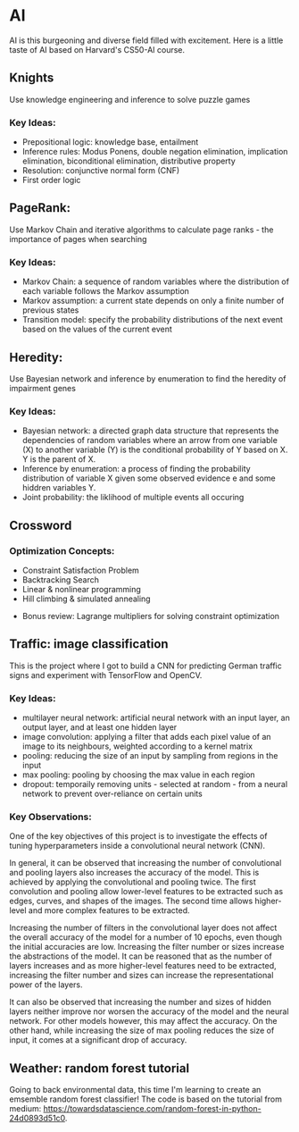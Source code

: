 # AI

AI is this burgeoning and diverse field filled with excitement. Here is a little taste of AI based on Harvard's CS50-AI course.

## Knights
Use knowledge engineering and inference to solve puzzle games

### Key Ideas:
- Prepositional logic: knowledge base, entailment
- Inference rules: Modus Ponens, double negation elimination, implication elimination, biconditional elimination,
distributive property
- Resolution: conjunctive normal form (CNF)
- First order logic

## PageRank:
Use Markov Chain and iterative algorithms to calculate page ranks - the importance of pages when searching

### Key Ideas:
- Markov Chain: a sequence of random variables where the distribution of each variable follows the Markov assumption
- Markov assumption: a current state depends on only a finite number of previous states
- Transition model: specify the probability distributions of the next event based on the values of the current event

## Heredity:
Use Bayesian network and inference by enumeration to find the heredity of impairment genes

### Key Ideas:
- Bayesian network: a directed graph data structure that represents the dependencies of random variables where an
arrow from one variable (X) to another variable (Y) is the conditional probability of Y based on X. Y is the parent of X.
- Inference by enumeration: a process of finding the probability distribution of variable X given some observed evidence
e and some hiddren variables Y.
- Joint probability: the liklihood of multiple events all occuring

## Crossword

### Optimization Concepts:
- Constraint Satisfaction Problem
- Backtracking Search
- Linear & nonlinear programming
- Hill climbing & simulated annealing

* Bonus review: Lagrange multipliers for solving constraint optimization

## Traffic: image classification
This is the project where I got to build a CNN for predicting German traffic signs and experiment with TensorFlow and OpenCV.

### Key Ideas: 
- multilayer neural network: artificial neural network with an input layer,
an output layer, and at least one hidden layer
- image convolution: applying a filter that adds each pixel value of an image
to its neighbours, weighted according to a kernel matrix
- pooling: reducing the size of an input by sampling from regions in the input
- max pooling: pooling by choosing the max value in each region
- dropout: temporaily removing units - selected at random - from a neural network
to prevent over-reliance on certain units

### Key Observations:
One of the key objectives of this project is to investigate the effects of tuning hyperparameters inside a convolutional neural network (CNN).

In general, it can be observed that increasing the number of convolutional and pooling 
layers also increases the accuracy of the model. This is achieved by applying the 
convolutional and pooling twice. The first convolution and pooling allow lower-level
features to be extracted such as edges, curves, and shapes of the images. The second
time allows higher-level and more complex features to be extracted. 

Increasing the number of filters in the convolutional layer does not affect 
the overall accuracy of the model for a number of 10 epochs, even though the initial accuracies are low. Increasing the filter number or sizes increase the abstractions of the model. It can be reasoned that as the number of layers increases and as more higher-level features need to be extracted, increasing the filter number and sizes can increase the representational power of the layers. 

It can also be observed that increasing the number and sizes of hidden layers neither improve
nor worsen the accuracy of the model and the neural network. For other models however, this may affect the 
accuracy. On the other hand, while increasing the size of max pooling reduces the size of input, it comes at a significant drop of accuracy. 

## Weather: random forest tutorial
Going to back environmental data, this time I'm learning to create an emsemble random forest classifier! The code is based on the tutorial from medium: https://towardsdatascience.com/random-forest-in-python-24d0893d51c0. 
